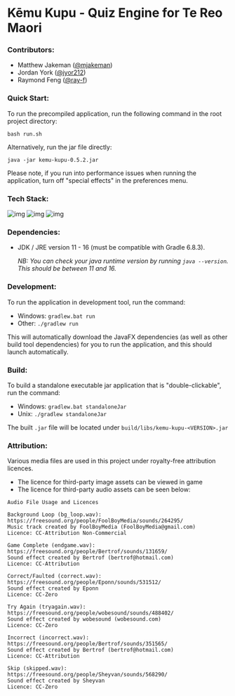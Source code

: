 # Kēmu Kupu - Quiz Engine for Te Reo Maori

### Contributors:

- Matthew Jakeman ([@mjakeman](https://github.com/mjakeman))
- Jordan York ([@jyor212](https://github.com/jyor212))
- Raymond Feng ([@ray-f](https://github.com/ray-f))


### Quick Start:

To run the precompiled application, run the following command in the root project directory:

```
bash run.sh
```

Alternatively, run the jar file directly:

```
java -jar kemu-kupu-0.5.2.jar
```

Please note, if you run into performance issues when running the application, turn off "special effects" in the preferences menu.

### Tech Stack:

![img](https://img.shields.io/badge/language-java%2011-orange)
![img](https://img.shields.io/badge/framework-openjfx--11.0.2-yellow)
![img](https://img.shields.io/badge/build%20tool-gradle%206.8.3-red)


### Dependencies:

- JDK / JRE version 11 - 16 (must be compatible with Gradle 6.8.3). 
  
  _NB: You can check your java runtime version by running `java --version`. This should be between 11 and 16._


### Development:

To run the application in development tool, run the command:
- Windows: `gradlew.bat run`
- Other: `./gradlew run`

This will automatically download the JavaFX dependencies (as well as other build tool dependencies) for you to run the application, and this should launch automatically.

### Build:

To build a standalone executable jar application that is "double-clickable", run the command:
- Windows: `gradlew.bat standaloneJar`
- Unix: `./gradlew standaloneJar`

The built `.jar` file will be located under `build/libs/kemu-kupu-<VERSION>.jar`

### Attribution:
Various media files are used in this project under royalty-free attribution licences.

 * The licence for third-party image assets can be viewed in game
 * The licence for third-party audio assets can be seen below:

```
Audio File Usage and Licences

Background Loop (bg_loop.wav):
https://freesound.org/people/FoolBoyMedia/sounds/264295/
Music track created by FoolBoyMedia (FoolBoyMedia@gmail.com)
Licence: CC-Attribution Non-Commercial

Game Complete (endgame.wav):
https://freesound.org/people/Bertrof/sounds/131659/
Sound effect created by Bertrof (bertrof@hotmail.com)
Licence: CC-Attribution

Correct/Faulted (correct.wav):
https://freesound.org/people/Eponn/sounds/531512/
Sound effect created by Eponn
Licence: CC-Zero

Try Again (tryagain.wav):
https://freesound.org/people/wobesound/sounds/488402/
Sound effect created by wobesound (wobesound.com)
Licence: CC-Zero

Incorrect (incorrect.wav):
https://freesound.org/people/Bertrof/sounds/351565/
Sound effect created by Bertrof (bertrof@hotmail.com)
Licence: CC-Attribution

Skip (skipped.wav):
https://freesound.org/people/Sheyvan/sounds/568290/
Sound effect created by Sheyvan
Licence: CC-Zero
```
